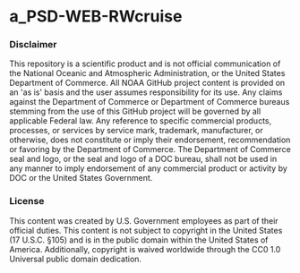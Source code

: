 # a_PSD-WEB-RWcruise

### Disclaimer

This repository is a scientific product and is not official communication of the National Oceanic and Atmospheric Administration, or the United States Department of Commerce. All NOAA GitHub project content is provided on an 'as is' basis and the user assumes responsibility for its use. Any claims against the Department of Commerce or Department of Commerce bureaus stemming from the use of this GitHub project will be governed by all applicable Federal law. Any reference to specific commercial products, processes, or services by service mark, trademark, manufacturer, or otherwise, does not constitute or imply their endorsement, recommendation or favoring by the Department of Commerce. The Department of Commerce seal and logo, or the seal and logo of a DOC bureau, shall not be used in any manner to imply endorsement of any commercial product or activity by DOC or the United States Government.

### License

This content was created by U.S. Government employees as part of their official duties. This content is not subject to copyright in the United States (17 U.S.C. §105) and is in the public domain within the United States of America. Additionally, copyright is waived worldwide through the CC0 1.0 Universal public domain dedication.

